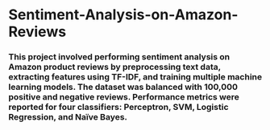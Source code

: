 # Sentiment-Analysis-on-Amazon-Reviews

### This project involved performing sentiment analysis on Amazon product reviews by preprocessing text data, extracting features using TF-IDF, and training multiple machine learning models. The dataset was balanced with 100,000 positive and negative reviews. Performance metrics were reported for four classifiers: Perceptron, SVM, Logistic Regression, and Naïve Bayes.
